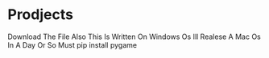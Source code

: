 # Prodjects
Download The File Also This Is Written On Windows Os Ill Realese A Mac Os In A  Day Or So
Must pip install pygame
